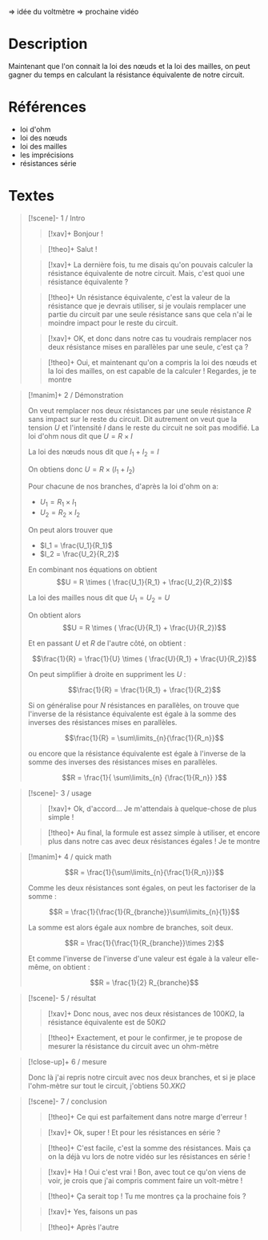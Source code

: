 => idée du voltmètre => prochaine vidéo
# Description

Maintenant que l'on connait la loi des nœuds et la loi des mailles, on peut gagner du temps en calculant la résistance équivalente de notre circuit.

# Références
- loi d'ohm
- loi des nœuds
- loi des mailles
- les imprécisions
- résistances série
# Textes

> [!scene]- 1 / Intro
> 
> > [!xav]+
> > Bonjour !
> 
> > [!theo]+
> > Salut !
> 
> > [!xav]+
> > La dernière fois, tu me disais qu'on pouvais calculer la résistance équivalente de notre circuit. Mais, c'est quoi une résistance équivalente ?
> 
> > [!theo]+
> > Un résistance équivalente, c'est la valeur de la résistance que je devrais utiliser, si je voulais remplacer une partie du circuit par une seule résistance sans que cela n'ai le moindre impact pour le reste du circuit.
> 
> > [!xav]+
> > OK, et donc dans notre cas tu voudrais remplacer nos deux résistance mises en parallèles par une seule, c'est ça ?
> 
> > [!theo]+
> > Oui, et maintenant qu'on a compris la loi des nœuds et la loi des mailles, on est capable de la calculer ! Regardes, je te montre
> 

> [!manim]+ 2 / Démonstration
> 
> 
> On veut remplacer nos deux résistances par une seule résistance $R$ sans impact sur le reste du circuit. Dit autrement on veut que la tension $U$ et l'intensité $I$ dans le reste du circuit ne soit pas modifié.
> La loi d'ohm nous dit que $U = R \times I$
> 
> La loi des nœuds nous dit que $I_1 + I_2 = I$
> 
> On obtiens donc $U = R \times (I_1 + I_2)$
> 
> Pour chacune de nos branches, d'après la loi d'ohm on a: 
> - $U_1 = R_1 \times I_1$
> - $U_2 = R_2 \times I_2$
>   
>  On peut alors trouver que 
> - $I_1 = \frac{U_1}{R_1}$
> - $I_2 = \frac{U_2}{R_2}$
>   
>  En combinant nos équations on obtient
>   $$U = R \times ( \frac{U_1}{R_1} + \frac{U_2}{R_2})$$
>
> La loi des mailles nous dit que $U_1 = U_2 = U$
> 
> On obtient alors
> $$U = R \times ( \frac{U}{R_1} + \frac{U}{R_2})$$
> 
> Et en passant $U$ et $R$ de l'autre côté, on obtient :
> 
> $$\frac{1}{R} = \frac{1}{U} \times ( \frac{U}{R_1} + \frac{U}{R_2})$$
> 
> On peut simplifier à droite en suppriment les $U$ :
> 
>  $$\frac{1}{R} = \frac{1}{R_1} + \frac{1}{R_2}$$
>  
>  Si on généralise pour $N$ résistances en parallèles, on trouve que l'inverse de la résistance équivalente est égale à la somme des inverses des résistances mises en parallèles.
>  
>  $$\frac{1}{R} = \sum\limits_{n}{\frac{1}{R_n}}$$
>  
>  ou encore que la résistance équivalente est égale à l'inverse de la somme des inverses des résistances mises en parallèles.
>  
>  $$R = \frac{1}{ \sum\limits_{n} {\frac{1}{R_n}} }$$
>  

> [!scene]- 3 / usage
> 
> > [!xav]+
> > Ok, d'accord… Je m'attendais à quelque-chose de plus simple !
> 
> > [!theo]+
> > Au final, la formule est assez simple à utiliser, et encore plus dans notre cas avec deux résistances égales ! Je te montre
> 

> [!manim]+ 4 / quick math
> 
> $$R = \frac{1}{\sum\limits_{n}{\frac{1}{R_n}}}$$
> 
> Comme les deux résistances sont égales, on peut les factoriser de la somme :
> 
> $$R = \frac{1}{\frac{1}{R_{branche}}\sum\limits_{n}{1}}$$
> 
> La somme est alors égale aux nombre de branches, soit deux.
> 
> $$R = \frac{1}{\frac{1}{R_{branche}}\times 2}$$
> 
> Et comme l'inverse de l'inverse d'une valeur est égale à la valeur elle-même, on obtient :
> 
> $$R = \frac{1}{2} R_{branche}$$
> 

> [!scene]- 5 / résultat
> 
> > [!xav]+
> > Donc nous, avec nos deux résistances de $100K\Omega$, la résistance équivalente est de $50K\Omega$
> 
> > [!theo]+
> > Exactement, et pour le confirmer, je te propose de mesurer la résistance du circuit avec un ohm-mètre
> 

> [!close-up]+ 6 / mesure
> 
> Donc là j'ai repris notre circuit avec nos deux branches, et si je place l'ohm-mètre sur tout le circuit, j'obtiens $50.XK\Omega$
> 

> [!scene]- 7 / conclusion
> 
> > [!theo]+
> > Ce qui est parfaitement dans notre marge d'erreur !
> 
> > [!xav]+
> > Ok, super ! Et pour les résistances en série ?
> 
> > [!theo]+
> > C'est facile, c'est la somme des résistances. Mais ça on la déjà vu lors de notre vidéo sur les résistances en série !
> 
> > [!xav]+
> > Ha ! Oui c'est vrai ! Bon, avec tout ce qu'on viens de voir, je crois que j'ai compris comment faire un volt-mètre !
> 
> > [!theo]+
> > Ça serait top ! Tu me montres ça la prochaine fois ?
> 
> > [!xav]+
> > Yes, faisons un pas 
> 
> > [!theo]+
> > Après l'autre
> 
